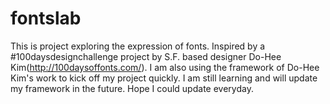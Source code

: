 # fontslab
This is project exploring the expression of fonts. Inspired by a #100daysdesignchallenge project by S.F. based designer Do-Hee Kim(http://100daysoffonts.com/). I am also using the framework of Do-Hee Kim's work to kick off my project quickly. I am still learning and will update my framework in the future. Hope I could update everyday.

